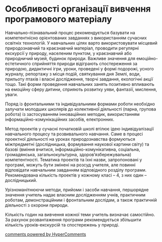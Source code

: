 <div id="hypercomments_widget" class="js-hypercomments-widget invisible"></div>

Особливості організації вивчення програмового матеріалу
=============================================
<p>Навчально-пізнавальний процес рекомендується базувати на компетентнісно орієнтованих завданнях з використанням сучасних освітніх технологій. У навчальних цілях варто використовувати місцевий природознавчий та краєзнавчий матеріал, проводити регулярні екскурсії у природу, населеним пунктом, у краєзнавчий або природничий музей, будинок природи. Важливе значення для емоційно-естетичного сприйняття природи відіграють спостереження за природою, дидактичні ігри, уроки, проведені у формі подорожі, усного журналу, репортажу з місця подій, святкування дня Землі, води, прильоту птахів і власні дослідження, творчі завдання, екологічні акції тощо. Такі форми проведення навчальних занять позитивно впливають на емоційну сферу дитини, сприяють розвитку уяви, фантазії, мислення, уваги.</p>
<p>Поряд із фронтальними та індивідуальними формами роботи необхідно залучати молодших школярів до колективної діяльності (парна, групова робота) із застосуванням інноваційних методик, використанням інформаційно-комунікаційних засобів, електронних.</p>
<p>Метод проектів у сучасні початковій школі втілює ідею індивідуалізації навчального процесу та розвивального навчання. Саме в процесі проектної діяльності на уроках природознавства формуються міжпредметні (дослідницька, формування наукової картини світу) та базові (вміння вчитися, інформаційно-комунікативна, соціальна, громадянська, загальнокультурна, здоров’язбережувальна) компетентності. Тематика проектів та їхні назви, запропоновані у програмі, можуть бути змінені на розсуд учителя, але повинні відповідати навчальним завданням відповідного розділу програми. Рекомендована кількість проектів у кожному класі – 4, з них один – дослідницький. </p>
<p>Урізноманітнюючи методи, прийоми і засоби навчання, першорядне значення учитель надає власним дослідженням учнів, практичним роботам, демонстраційним і фронтальним дослідам, а також практичній діяльності з охорони природи.</p>
<p>Кількість годин на вивчення кожної теми учитель визначає самостійно. За рахунок розвантаження програми рекомендується збільшити кількість уроків-екскурсій та спостережень у природі. </p>


<div class="js-hypercomments-container">
<a href="http://hypercomments.com" class="hc-link" title="comments widget">comments powered by HyperComments</a>
</div>